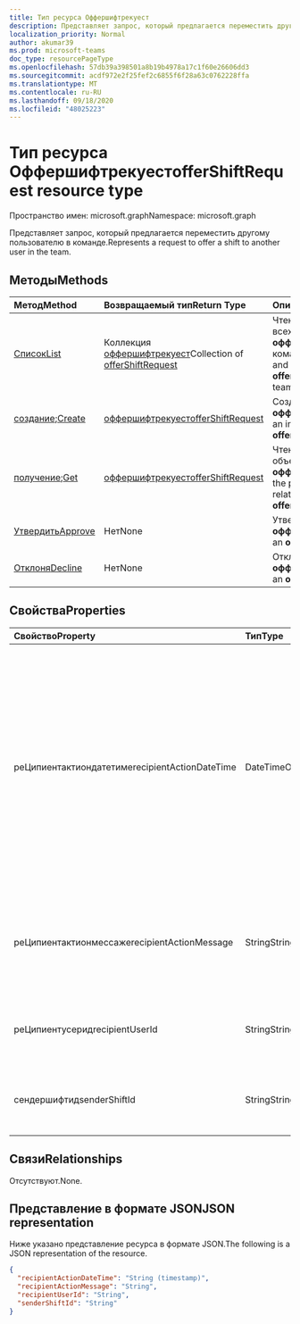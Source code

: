 ```yaml
---
title: Тип ресурса Оффершифтрекуест
description: Представляет запрос, который предлагается переместить другому пользователю в команде.
localization_priority: Normal
author: akumar39
ms.prod: microsoft-teams
doc_type: resourcePageType
ms.openlocfilehash: 57db39a398501a8b19b4978a17c1f60e26606dd3
ms.sourcegitcommit: acdf972e2f25fef2c6855f6f28a63c0762228ffa
ms.translationtype: MT
ms.contentlocale: ru-RU
ms.lasthandoff: 09/18/2020
ms.locfileid: "48025223"
---
```

# <a name="offershiftrequest-resource-type"></a><span data-ttu-id="a04eb-103">Тип ресурса Оффершифтрекуест</span><span class="sxs-lookup"><span data-stu-id="a04eb-103">offerShiftRequest resource type</span></span>

<span data-ttu-id="a04eb-104">Пространство имен: microsoft.graph</span><span class="sxs-lookup"><span data-stu-id="a04eb-104">Namespace: microsoft.graph</span></span>

<span data-ttu-id="a04eb-105">Представляет запрос, который предлагается переместить другому пользователю в команде.</span><span class="sxs-lookup"><span data-stu-id="a04eb-105">Represents a request to offer a shift to another user in the team.</span></span>

## <a name="methods"></a><span data-ttu-id="a04eb-106">Методы</span><span class="sxs-lookup"><span data-stu-id="a04eb-106">Methods</span></span>

| <span data-ttu-id="a04eb-107">Метод</span><span class="sxs-lookup"><span data-stu-id="a04eb-107">Method</span></span>       | <span data-ttu-id="a04eb-108">Возвращаемый тип</span><span class="sxs-lookup"><span data-stu-id="a04eb-108">Return Type</span></span> | <span data-ttu-id="a04eb-109">Описание</span><span class="sxs-lookup"><span data-stu-id="a04eb-109">Description</span></span> |
|:-------------|:------------|:------------|
| [<span data-ttu-id="a04eb-110">Список</span><span class="sxs-lookup"><span data-stu-id="a04eb-110">List</span></span>](../api/offershiftrequest-list.md) | <span data-ttu-id="a04eb-111">Коллекция [оффершифтрекуест](offershiftrequest.md)</span><span class="sxs-lookup"><span data-stu-id="a04eb-111">Collection of [offerShiftRequest](offershiftrequest.md)</span></span> | <span data-ttu-id="a04eb-112">Чтение свойств и связей всех объектов **оффершифтрекуест** в команде.</span><span class="sxs-lookup"><span data-stu-id="a04eb-112">Read the properties and relationships of all **offerShiftRequest** objects in a team.</span></span> |
| <span data-ttu-id="a04eb-113">[создание](../api/offershiftrequest-post.md);</span><span class="sxs-lookup"><span data-stu-id="a04eb-113">[Create](../api/offershiftrequest-post.md)</span></span> | [<span data-ttu-id="a04eb-114">оффершифтрекуест</span><span class="sxs-lookup"><span data-stu-id="a04eb-114">offerShiftRequest</span></span>](offershiftrequest.md) | <span data-ttu-id="a04eb-115">Создайте экземпляр объекта **оффершифтрекуест** .</span><span class="sxs-lookup"><span data-stu-id="a04eb-115">Create an instance of an **offerShiftRequest** object.</span></span> |
| <span data-ttu-id="a04eb-116">[получение](../api/offershiftrequest-get.md);</span><span class="sxs-lookup"><span data-stu-id="a04eb-116">[Get](../api/offershiftrequest-get.md)</span></span> | [<span data-ttu-id="a04eb-117">оффершифтрекуест</span><span class="sxs-lookup"><span data-stu-id="a04eb-117">offerShiftRequest</span></span>](offershiftrequest.md) | <span data-ttu-id="a04eb-118">Чтение свойств и связей объекта **оффершифтрекуест** .</span><span class="sxs-lookup"><span data-stu-id="a04eb-118">Read the properties and relationships of an **offerShiftRequest** object.</span></span> |
|[<span data-ttu-id="a04eb-119">Утвердить</span><span class="sxs-lookup"><span data-stu-id="a04eb-119">Approve</span></span>](../api/offershiftrequest-approve.md)|<span data-ttu-id="a04eb-120">Нет</span><span class="sxs-lookup"><span data-stu-id="a04eb-120">None</span></span>|<span data-ttu-id="a04eb-121">Утверждение **оффершифтрекуест**.</span><span class="sxs-lookup"><span data-stu-id="a04eb-121">Approve an **offerShiftRequest**.</span></span> |
|[<span data-ttu-id="a04eb-122">Отклоня</span><span class="sxs-lookup"><span data-stu-id="a04eb-122">Decline</span></span>](../api/offershiftrequest-decline.md)|<span data-ttu-id="a04eb-123">Нет</span><span class="sxs-lookup"><span data-stu-id="a04eb-123">None</span></span>|<span data-ttu-id="a04eb-124">Отклонить **оффершифтрекуест**.</span><span class="sxs-lookup"><span data-stu-id="a04eb-124">Decline an **offerShiftRequest**.</span></span> |

## <a name="properties"></a><span data-ttu-id="a04eb-125">Свойства</span><span class="sxs-lookup"><span data-stu-id="a04eb-125">Properties</span></span>

| <span data-ttu-id="a04eb-126">Свойство</span><span class="sxs-lookup"><span data-stu-id="a04eb-126">Property</span></span>     | <span data-ttu-id="a04eb-127">Тип</span><span class="sxs-lookup"><span data-stu-id="a04eb-127">Type</span></span>        | <span data-ttu-id="a04eb-128">Описание</span><span class="sxs-lookup"><span data-stu-id="a04eb-128">Description</span></span> |
|:-------------|:------------|:------------|
|<span data-ttu-id="a04eb-129">реЦипиентактиондатетиме</span><span class="sxs-lookup"><span data-stu-id="a04eb-129">recipientActionDateTime</span></span>|<span data-ttu-id="a04eb-130">DateTimeOffset</span><span class="sxs-lookup"><span data-stu-id="a04eb-130">DateTimeOffset</span></span>|<span data-ttu-id="a04eb-p101">Тип Timestamp представляет сведения о времени и дате с использованием формата ISO 8601 (всегда используется формат UTC). Например, значение полуночи 1 января 2014 г. в формате UTC выглядит так: `'2014-01-01T00:00:00Z'`.</span><span class="sxs-lookup"><span data-stu-id="a04eb-p101">The Timestamp type represents date and time information using ISO 8601 format and is always in UTC time. For example, midnight UTC on Jan 1, 2014 would look like this: `'2014-01-01T00:00:00Z'`</span></span>|
|<span data-ttu-id="a04eb-133">реЦипиентактионмессаже</span><span class="sxs-lookup"><span data-stu-id="a04eb-133">recipientActionMessage</span></span>|<span data-ttu-id="a04eb-134">String</span><span class="sxs-lookup"><span data-stu-id="a04eb-134">String</span></span>| <span data-ttu-id="a04eb-135">Настраиваемое сообщение, отправленное получателем запроса на смену предложением.</span><span class="sxs-lookup"><span data-stu-id="a04eb-135">Custom message sent by recipient of the offer shift request.</span></span> |
|<span data-ttu-id="a04eb-136">реЦипиентусерид</span><span class="sxs-lookup"><span data-stu-id="a04eb-136">recipientUserId</span></span>|<span data-ttu-id="a04eb-137">String</span><span class="sxs-lookup"><span data-stu-id="a04eb-137">String</span></span>| <span data-ttu-id="a04eb-138">Идентификатор пользователя, который является получателем запроса на смену.</span><span class="sxs-lookup"><span data-stu-id="a04eb-138">User ID of the recipient of the offer shift request.</span></span>|
|<span data-ttu-id="a04eb-139">сендершифтид</span><span class="sxs-lookup"><span data-stu-id="a04eb-139">senderShiftId</span></span>|<span data-ttu-id="a04eb-140">String</span><span class="sxs-lookup"><span data-stu-id="a04eb-140">String</span></span>| <span data-ttu-id="a04eb-141">Идентификатор пользователя отправителя запроса на смену.</span><span class="sxs-lookup"><span data-stu-id="a04eb-141">User ID of the sender of the offer shift request.</span></span>|

## <a name="relationships"></a><span data-ttu-id="a04eb-142">Связи</span><span class="sxs-lookup"><span data-stu-id="a04eb-142">Relationships</span></span>

<span data-ttu-id="a04eb-143">Отсутствуют.</span><span class="sxs-lookup"><span data-stu-id="a04eb-143">None.</span></span>

## <a name="json-representation"></a><span data-ttu-id="a04eb-144">Представление в формате JSON</span><span class="sxs-lookup"><span data-stu-id="a04eb-144">JSON representation</span></span>

<span data-ttu-id="a04eb-145">Ниже указано представление ресурса в формате JSON.</span><span class="sxs-lookup"><span data-stu-id="a04eb-145">The following is a JSON representation of the resource.</span></span>

<!-- {
  "blockType": "resource",
  "optionalProperties": [

  ],
  "@odata.type": "microsoft.graph.offerShiftRequest",
  "baseType": ""
}-->

```json
{
  "recipientActionDateTime": "String (timestamp)",
  "recipientActionMessage": "String",
  "recipientUserId": "String",
  "senderShiftId": "String"
}
```

<!-- uuid: 16cd6b66-4b1a-43a1-adaf-3a886856ed98
2019-02-04 14:57:30 UTC -->
<!-- {
  "type": "#page.annotation",
  "description": "offerShiftRequest resource",
  "keywords": "",
  "section": "documentation",
  "tocPath": ""
}-->

